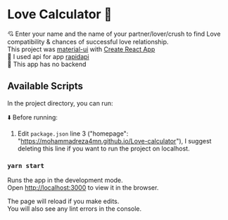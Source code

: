 # Love Calculator :revolving_hearts: <br/>
:cupid: Enter your name and the name of your partner/lover/crush to find Love compatibility & chances of successful love relationship. <br />
This project was [material-ui](https://material-ui.com) with [Create React App](https://github.com/facebook/create-react-app) <br/>
:satellite: I used api for app [rapidapi](https://rapidapi.com/) <br/>
:electric_plug: This app has no backend

## Available Scripts

In the project directory, you can run:<br />

:arrow_down: Before running:<br />
1. Edit `package.json` line 3 ("homepage": "https://mohammadreza4mn.github.io/Love-calculator"), I suggest deleting this line if you want to run the project on localhost.

### `yarn start`

Runs the app in the development mode.\
Open [http://localhost:3000](http://localhost:3000) to view it in the browser.

The page will reload if you make edits.\
You will also see any lint errors in the console.
